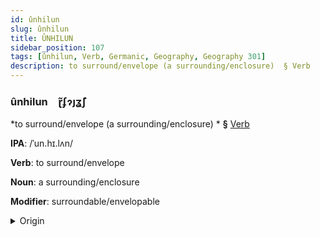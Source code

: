 ```yaml
---
id: ûnhilun
slug: ûnhilun
title: ÛNHILUN
sidebar_position: 107
tags: [ûnhilun, Verb, Germanic, Geography, Geography 301]
description: to surround/envelope (a surrounding/enclosure)  § Verb
---
```


### ûnhilun&emsp;<span kind="abugida">ɽ̃ʄɂȷʓ̃ʃ</span>

*to surround/envelope (a surrounding/enclosure) * **§** [Verb](../../tags/Verb)

**IPA**: /ˈun.hɪ.lʌn/

**Verb**: to surround/envelope

**Noun**: a surrounding/enclosure

**Modifier**: surroundable/envelopable

<details>
    <summary>Origin</summary>
    German umhüllen /ʊmˈhʏlən/<br/>
    <em>Germanic Language Family</em>
</details>